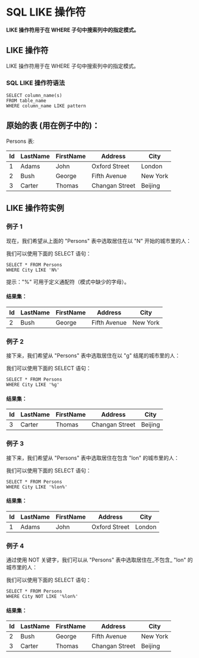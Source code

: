 
# SQL LIKE 操作符




**LIKE 操作符用于在 WHERE 子句中搜索列中的指定模式。**

## LIKE 操作符

LIKE 操作符用于在 WHERE 子句中搜索列中的指定模式。

### SQL LIKE 操作符语法

```
SELECT column_name(s)
FROM table_name
WHERE column_name LIKE pattern
```

## 原始的表 (用在例子中的)：

Persons 表:

| Id | LastName | FirstName | Address | City |
| --- | --- | --- | --- | --- |
| 1 | Adams | John | Oxford Street | London |
| 2 | Bush | George | Fifth Avenue | New York |
| 3 | Carter | Thomas | Changan Street | Beijing |

## LIKE 操作符实例

### 例子 1

现在，我们希望从上面的 "Persons" 表中选取居住在以 "N" 开始的城市里的人：

我们可以使用下面的 SELECT 语句：

```
SELECT * FROM Persons
WHERE City LIKE 'N%'
```

提示："%" 可用于定义通配符（模式中缺少的字母）。

#### 结果集：

| Id | LastName | FirstName | Address | City |
| --- | --- | --- | --- | --- |
| 2 | Bush | George | Fifth Avenue | New York |

### 例子 2

接下来，我们希望从 "Persons" 表中选取居住在以 "g" 结尾的城市里的人：

我们可以使用下面的 SELECT 语句：

```
SELECT * FROM Persons
WHERE City LIKE '%g'
```

#### 结果集：

| Id | LastName | FirstName | Address | City |
| --- | --- | --- | --- | --- |
| 3 | Carter | Thomas | Changan Street | Beijing |

### 例子 3

接下来，我们希望从 "Persons" 表中选取居住在包含 "lon" 的城市里的人：

我们可以使用下面的 SELECT 语句：

```
SELECT * FROM Persons
WHERE City LIKE '%lon%'
```

#### 结果集：

| Id | LastName | FirstName | Address | City |
| --- | --- | --- | --- | --- |
| 1 | Adams | John | Oxford Street | London |

### 例子 4

通过使用 NOT 关键字，我们可以从 "Persons" 表中选取居住在_不包含_ "lon" 的城市里的人：

我们可以使用下面的 SELECT 语句：

```
SELECT * FROM Persons
WHERE City NOT LIKE '%lon%'
```

#### 结果集：

| Id | LastName | FirstName | Address | City |
| --- | --- | --- | --- | --- |
| 2 | Bush | George | Fifth Avenue | New York |
| 3 | Carter | Thomas | Changan Street | Beijing |





